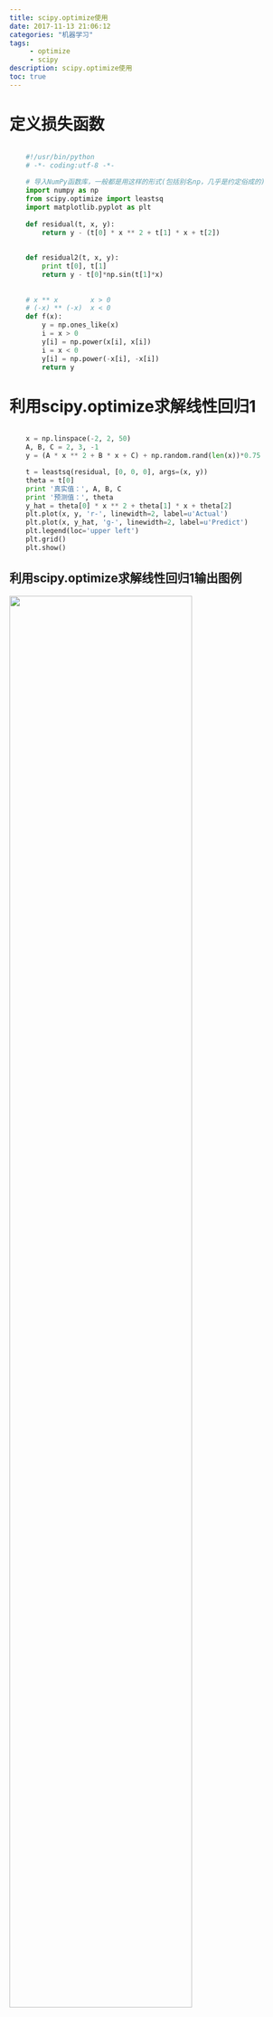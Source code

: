 ```yaml
---
title: scipy.optimize使用
date: 2017-11-13 21:06:12 
categories: "机器学习" 
tags: 
     - optimize
     - scipy
description: scipy.optimize使用
toc: true
---
```

# 定义损失函数
``` python

	#!/usr/bin/python
	# -*- coding:utf-8 -*-
	
	# 导入NumPy函数库，一般都是用这样的形式(包括别名np，几乎是约定俗成的)
	import numpy as np
	from scipy.optimize import leastsq
	import matplotlib.pyplot as plt
	
	def residual(t, x, y):
	    return y - (t[0] * x ** 2 + t[1] * x + t[2])
	
	
	def residual2(t, x, y):
	    print t[0], t[1]
	    return y - t[0]*np.sin(t[1]*x)
	
	
	# x ** x        x > 0
	# (-x) ** (-x)  x < 0
	def f(x):
	    y = np.ones_like(x)
	    i = x > 0
	    y[i] = np.power(x[i], x[i])
	    i = x < 0
	    y[i] = np.power(-x[i], -x[i])
	    return y

```

<!--more-->

# 利用scipy.optimize求解线性回归1

``` python

    x = np.linspace(-2, 2, 50)
    A, B, C = 2, 3, -1
    y = (A * x ** 2 + B * x + C) + np.random.rand(len(x))*0.75

    t = leastsq(residual, [0, 0, 0], args=(x, y))
    theta = t[0]
    print '真实值：', A, B, C
    print '预测值：', theta
    y_hat = theta[0] * x ** 2 + theta[1] * x + theta[2]
    plt.plot(x, y, 'r-', linewidth=2, label=u'Actual')
    plt.plot(x, y_hat, 'g-', linewidth=2, label=u'Predict')
    plt.legend(loc='upper left')
    plt.grid()
    plt.show()
```

## 利用scipy.optimize求解线性回归1输出图例
<div class="fig figcenter fighighlight">
  <img src="/assets/chinahadoop/ML/optimize/QQ截图20171113123110.png" width="80%">
  <div class="figcaption">
  </div>
</div>


# 利用scipy.optimize求解非线性回归

``` python

    x = np.linspace(0, 5, 100)
    A = 5
    w = 1.5
    y = A * np.sin(w*x) + np.random.rand(len(x)) - 0.5

    t = leastsq(residual2, [3, 1], args=(x, y))
    theta = t[0]
    print '真实值：', A, w
    print '预测值：', theta
    y_hat = theta[0] * np.sin(theta[1] * x)
    plt.plot(x, y, 'r-', linewidth=2, label='Actual')
    plt.plot(x, y_hat, 'g-', linewidth=2, label='Predict')
    plt.legend(loc='lower left')
    plt.grid()
    plt.show()
```

## 利用scipy.optimize求解非线性回归输出图例
<div class="fig figcenter fighighlight">
  <img src="/assets/chinahadoop/ML/optimize/QQ截图20171113123423.png" width="80%">
  <div class="figcaption">
  </div>
</div>

# 使用scipy计算函数极值
``` python

    a = opt.fmin(f, 1)
    b = opt.fmin_cg(f, 1)
    c = opt.fmin_bfgs(f, 1)
    print a, 1/a, math.e
    print b
    print c
```
## 使用scipy计算函数极值输出
``` 

	Optimization terminated successfully.
	         Current function value: 0.692201
	         Iterations: 16
	         Function evaluations: 32
	Optimization terminated successfully.
	         Current function value: 0.692201
	         Iterations: 4
	         Function evaluations: 30
	         Gradient evaluations: 10
	Optimization terminated successfully.
	         Current function value: 0.692201
	         Iterations: 5
	         Function evaluations: 24
	         Gradient evaluations: 8
	[ 0.36787109] [ 2.71834351] 2.71828182846
	[ 0.36787948]
	[ 0.36787942]

```
